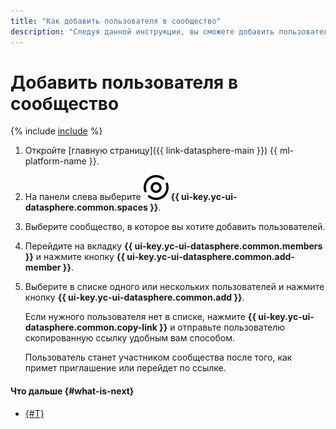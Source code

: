 ```yaml
---
title: "Как добавить пользователя в сообщество"
description: "Следуя данной инструкции, вы сможете добавить пользователя в сообщество."
---
```


# Добавить пользователя в сообщество

{% include [include](../../../_includes/datasphere/organization-users.md) %}

1. Откройте [главную страницу]({{ link-datasphere-main }}) {{ ml-platform-name }}.
1. На панели слева выберите ![community-panel](../../../_assets/datasphere/communities.svg) **{{ ui-key.yc-ui-datasphere.common.spaces }}**.
1. Выберите сообщество, в которое вы хотите добавить пользователей.
1. Перейдите на вкладку **{{ ui-key.yc-ui-datasphere.common.members }}** и нажмите кнопку **{{ ui-key.yc-ui-datasphere.common.add-member }}**.
1. Выберите в списке одного или нескольких пользователей и нажмите кнопку **{{ ui-key.yc-ui-datasphere.common.add }}**.

   Если нужного пользователя нет в списке, нажмите **{{ ui-key.yc-ui-datasphere.common.copy-link }}** и отправьте пользователю скопированную ссылку удобным вам способом.

   Пользователь станет участником сообщества после того, как примет приглашение или перейдет по ссылке.

#### Что дальше {#what-is-next}

* [{#T}](link-channel.md)
